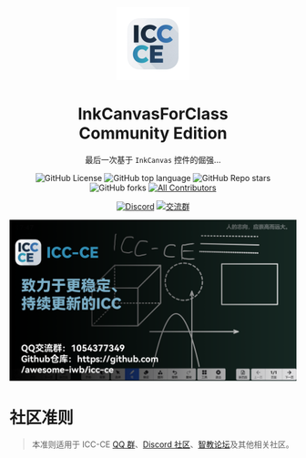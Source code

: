 <div align="center">

<img src="icc.png" width="128">

# InkCanvasForClass<br/>Community Edition

最后一次基于 `InkCanvas` 控件的倔强...

![GitHub License](https://img.shields.io/github/license/InkCanvasForClass/community)
![GitHub top language](https://img.shields.io/github/languages/top/InkCanvasForClass/community)
![GitHub Repo stars](https://img.shields.io/github/stars/InkCanvasForClass/community)
![GitHub forks](https://img.shields.io/github/forks/InkCanvasForClass/community)
[![All Contributors](https://img.shields.io/github/all-contributors/InkCanvasForClass/community?color)](#ICC-CE-贡献者)

[![Discord](https://img.shields.io/discord/1383039050184917053?label=Discord&logo=discord)](https://discord.gg/ahj7eJWhEG)
[![交流群](https://img.shields.io/badge/-1054377349-white?logo=qq&label=QQ)](https://qm.qq.com/q/qo32AclNh6)

<img src="Images/icc ce.png" width="2048">

</div>

# 社区准则

> 本准则适用于 ICC-CE [QQ 群](https://qm.qq.com/q/qo32AclNh6)、[Discord 社区](https://discord.gg/ahj7eJWhEG)、[智教论坛](https://forum.smart-teach.cn/t/icc-ce)及其他相关社区。
